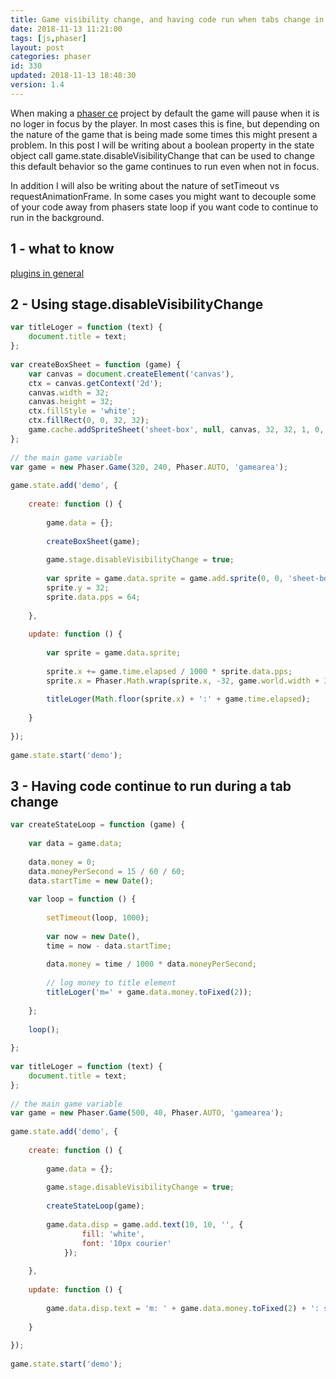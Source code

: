 ```yaml
---
title: Game visibility change, and having code run when tabs change in phaser ce
date: 2018-11-13 11:21:00
tags: [js,phaser]
layout: post
categories: phaser
id: 330
updated: 2018-11-13 18:48:30
version: 1.4
---
```


When making a [phaser ce](https://photonstorm.github.io/phaser-ce/index.html) project by default the game will pause when it is no loger in focus by the player. In most cases this is fine, but depending on the nature of the game that is being made some times this might present a problem. In this post I will be writing about a boolean property in the state object call game.state.disableVisibilityChange that can be used to change this default behavior so the game continues to run even when not in focus. 

In addition I will also be writing about the nature of setTimeout vs requestAnimationFrame. In some cases you might want to decouple some of your code away from phasers state loop if you want code to continue to run in the background.

<!-- more -->

## 1 - what to know

[plugins in general](/2018/10/09/phaser-plugins/) 


## 2 - Using stage.disableVisibilityChange

```js
var titleLoger = function (text) {
    document.title = text;
};
 
var createBoxSheet = function (game) {
    var canvas = document.createElement('canvas'),
    ctx = canvas.getContext('2d');
    canvas.width = 32;
    canvas.height = 32;
    ctx.fillStyle = 'white';
    ctx.fillRect(0, 0, 32, 32);
    game.cache.addSpriteSheet('sheet-box', null, canvas, 32, 32, 1, 0, 0);
};
 
// the main game variable
var game = new Phaser.Game(320, 240, Phaser.AUTO, 'gamearea');
 
game.state.add('demo', {
 
    create: function () {
 
        game.data = {};
 
        createBoxSheet(game);
 
        game.stage.disableVisibilityChange = true;
 
        var sprite = game.data.sprite = game.add.sprite(0, 0, 'sheet-box');
        sprite.y = 32;
        sprite.data.pps = 64;
 
    },
 
    update: function () {
 
        var sprite = game.data.sprite;
 
        sprite.x += game.time.elapsed / 1000 * sprite.data.pps;
        sprite.x = Phaser.Math.wrap(sprite.x, -32, game.world.width + 32);
 
        titleLoger(Math.floor(sprite.x) + ':' + game.time.elapsed);
 
    }
 
});
 
game.state.start('demo');
```

## 3 - Having code continue to run during a tab change

```js
var createStateLoop = function (game) {
 
    var data = game.data;
 
    data.money = 0;
    data.moneyPerSecond = 15 / 60 / 60;
    data.startTime = new Date();
 
    var loop = function () {
 
        setTimeout(loop, 1000);
 
        var now = new Date(),
        time = now - data.startTime;
 
        data.money = time / 1000 * data.moneyPerSecond;
 
        // log money to title element
        titleLoger('m=' + game.data.money.toFixed(2));
 
    };
 
    loop();
 
};
 
var titleLoger = function (text) {
    document.title = text;
};
 
// the main game variable
var game = new Phaser.Game(500, 40, Phaser.AUTO, 'gamearea');
 
game.state.add('demo', {
 
    create: function () {
 
        game.data = {};
 
        game.stage.disableVisibilityChange = true;
 
        createStateLoop(game);
 
        game.data.disp = game.add.text(10, 10, '', {
                fill: 'white',
                font: '10px courier'
            });
 
    },
 
    update: function () {
 
        game.data.disp.text = 'm: ' + game.data.money.toFixed(2) + ': st: ' + game.data.startTime;
 
    }
 
});
 
game.state.start('demo');
```